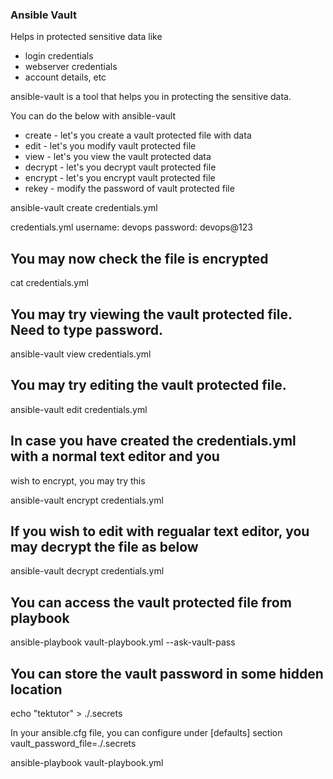 ### Ansible Vault

Helps in protected sensitive data like 
* login credentials
* webserver credentials
* account details, etc

ansible-vault is a tool that helps you in protecting the sensitive data.

You can do the below with ansible-vault
* create - let's you create a vault protected file with data
* edit - let's you modify vault protected file
* view - let's you view the vault protected data
* decrypt - let's you decrypt vault protected file
* encrypt - let's you encrypt vault protected file
* rekey - modify the password of vault protected file

ansible-vault create credentials.yml

credentials.yml
username: devops
password: devops@123

## You may now check the file is encrypted
cat credentials.yml

## You may try viewing the vault protected file. Need to type password.
ansible-vault view credentials.yml

## You may try editing the vault protected file.
ansible-vault edit credentials.yml

## In case you have created the credentials.yml with a normal text editor and you
wish to encrypt, you may try this

ansible-vault encrypt credentials.yml

## If you wish to edit with regualar text editor, you may decrypt the file as below

ansible-vault decrypt credentials.yml

## You can access the vault protected file from playbook
ansible-playbook vault-playbook.yml --ask-vault-pass

## You can store the vault password in some hidden location
echo "tektutor" > ./.secrets

In your ansible.cfg file, you can configure under [defaults] section
vault_password_file=./.secrets

ansible-playbook vault-playbook.yml




